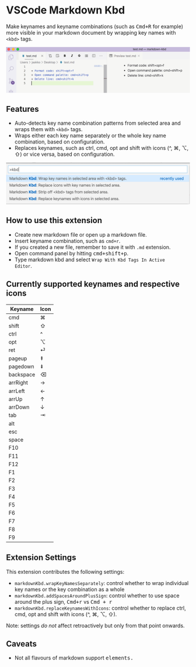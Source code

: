 # VSCode Markdown Kbd

Make keynames and keyname combinations (such as <kbd>Cmd+R</kbd> for example)  more visible in your markdown document by wrapping key names with `<kbd>` tags.

![Demo](images/markdown-kbd-demo.gif)

## Features

* Auto-detects key name combination patterns from selected area and wraps them with `<kbd>` tags.
* Wraps either each key name separately or the whole key name combination, based on configuration.
* Replaces keynames, such as ctrl, cmd, opt and shift with icons (^, ⌘, ⌥, ⇧) or vice versa, based on configuration.

![Commands](images/markdown-kbd-commands.png)

## How to use this extension

* Create new markdown file or open up a markdown file.
* Insert keyname combination, such as <code>cmd+r</code>.
* If you created a new file, remember to save it with <code>.md</code> extension.
* Open command panel by hitting <kbd>cmd+shift+p</kbd>.
* Type markdown kbd and select <code>Wrap With Kbd Tags In Active Editor</code>.

## Currently supported keynames and respective icons

Keyname | Icon
-- | --
cmd | ⌘
shift | ⇧
ctrl | ^
opt | ⌥
ret | ⏎
pageup | ⇞
pagedown | ⇟
backspace | ⌫
arrRight | →
arrLeft | ←
arrUp | ↑
arrDown | ↓
tab | ⇥
alt |
esc |
space |
F10 |
F11 |
F12 |
F1 |
F2 |
F3 |
F4 |
F5 |
F6 |
F7 |
F8 |
F9 |

## Extension Settings

This extension contributes the following settings:

* <code>markdownKbd.wrapKeyNamesSeparately</code>: control whether to wrap individual key names or the key combination as a whole
* <code>markdownKbd.addSpacesAroundPlusSign</code>: control whether to use space around the plus sign, <kbd>Cmd+r</kbd> vs <kbd>Cmd + r</kbd>
* <code>markdownKbd.replaceKeynamesWithIcons</code>: control whether to replace ctrl, cmd, opt and shift with icons (^, ⌘, ⌥, ⇧).

Note: settings *do not* affect retroactively but only from that point onwards.

## Caveats

* Not all flavours of markdown support <kbd> elements.